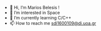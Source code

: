 - 👋 Hi, I’m Marios Belesis !
- 👀 I’m interested in Space
- 🌱 I’m currently learning C/C++
- 📫 How to reach me sdi1600109@di.uoa.gr

<!---
Sagebele/Sagebele is a ✨ special ✨ repository because its `README.md` (this file) appears on your GitHub profile.
You can click the Preview link to take a look at your changes.
--->
